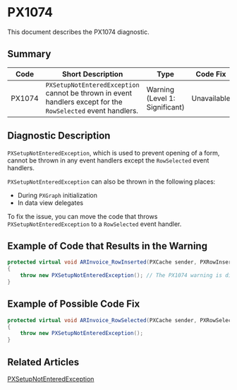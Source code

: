 # PX1074
This document describes the PX1074 diagnostic.

## Summary

| Code   | Short Description                                                                                            | Type                           | Code Fix    | 
| ------ | ------------------------------------------------------------------------------------------------------------ | ------------------------------ | ----------- | 
| PX1074 | `PXSetupNotEnteredException` cannot be thrown in event handlers except for the `RowSelected` event handlers. | Warning (Level 1: Significant) | Unavailable |

## Diagnostic Description
`PXSetupNotEnteredException`, which is used to prevent opening of a form, cannot be thrown in any event handlers except the `RowSelected` event handlers. 

`PXSetupNotEnteredException` can also be thrown in the following places:

 - During `PXGraph` initialization
 - In data view delegates

To fix the issue, you can move the code that throws `PXSetupNotEnteredException` to a `RowSelected` event handler.

## Example of Code that Results in the Warning

```C#
protected virtual void ARInvoice_RowInserted(PXCache sender, PXRowInsertedEventArgs e)
{
    throw new PXSetupNotEnteredException(); // The PX1074 warning is displayed for this line.
}
```

## Example of Possible Code Fix 

```C#
protected virtual void ARInvoice_RowSelected(PXCache sender, PXRowSelectedEventArgs e)
{
    throw new PXSetupNotEnteredException(); 
}
```

## Related Articles

[PXSetupNotEnteredException](https://help.acumatica.com/Help?ScreenId=ShowWiki&pageid=769bd576-053c-7d27-e7db-c63276e4f07f)